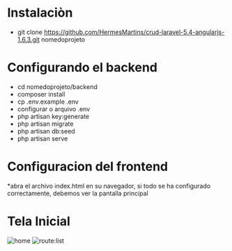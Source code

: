 # Instalaciòn

* git clone https://github.com/HermesMartins/crud-laravel-5.4-angularjs-1.6.3.git nomedoprojeto

# Configurando el backend

* cd nomedoprojeto/backend
* composer install
* cp .env.example .env
* configurar o arquivo .env
* php artisan key:generate
* php artisan migrate
* php artisan db:seed
* php artisan serve

# Configuracion del frontend

*abra el archivo index.html en su navegador, si todo se ha configurado correctamente, debemos ver la pantalla principal


# Tela Inicial 

<img src="https://cloud.githubusercontent.com/assets/14934318/24580975/efb71420-16e8-11e7-889b-14d3cee32790.jpg" alt="home">

<img src="https://cloud.githubusercontent.com/assets/14934318/24581041/271e6eda-16ea-11e7-83f7-01192e919073.PNG" alt="route:list">
